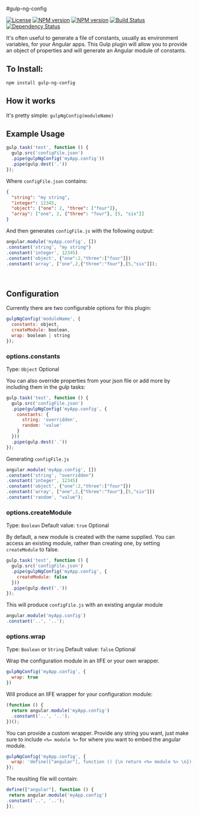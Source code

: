 #gulp-ng-config

[![License](http://img.shields.io/badge/license-MIT-blue.svg?style=flat)](https://npmjs.org/package/gulp-ng-config)
[![NPM version](http://img.shields.io/npm/v/gulp-ng-config.svg?style=flat)](https://npmjs.org/package/gulp-ng-config)
[![NPM version](http://img.shields.io/npm/dm/gulp-ng-config.svg?style=flat)](https://npmjs.org/package/gulp-ng-config)
[![Build Status](http://img.shields.io/travis/ajwhite/gulp-ng-config.svg?style=flat)](http://travis-ci.org/ajwhite/gulp-ng-config)
[![Dependency Status](http://img.shields.io/gemnasium/ajwhite/gulp-ng-config.svg?style=flat)](https://gemnasium.com/ajwhite/gulp-ng-config)

It's often useful to generate a file of constants, usually as environment variables, for your Angular apps.
This Gulp plugin will allow you to provide an object of properties and will generate an Angular module of constants.

## To Install:
`npm install gulp-ng-config`

## How it works
It's pretty simple:
`gulpNgConfig(moduleName)`


## Example Usage
```javascript
gulp.task('test', function () {
  gulp.src('configFile.json')
  .pipe(gulpNgConfig('myApp.config'))
  .pipe(gulp.dest('.'))
});
```
Where `configFile.json` contains:
```json
{
  "string": "my string",
  "integer": 12345,
  "object": {"one": 2, "three": ["four"]},
  "array": ["one", 2, {"three": "four"}, [5, "six"]]
}
```
And then generates `configFile.js` with the following output:

```js
angular.module('myApp.config', [])
.constant('string', "my string")
.constant('integer', 12345)
.constant('object', {"one":2,"three":["four"]})
.constant('array', ["one",2,{"three":"four"},[5,"six"]]);
```
<br/>


## Configuration
Currently there are two configurable options for this plugin:
```javascript
gulpNgConfig('moduleName', {
  constants: object,
  createModule: boolean,
  wrap: boolean | string
});
```

### options.constants
Type: `Object` Optional

You can also override properties from your json file or add more by including them in the gulp tasks:
```javascript
gulp.task('test', function () {
  gulp.src('configFile.json')
  .pipe(gulpNgConfig('myApp.config', {
    constants: {
      string: 'overridden',
      random: 'value'
    }
  }))
  .pipe(gulp.dest('.'))
});
```
Generating `configFile.js`
```js
angular.module('myApp.config', [])
.constant('string', "overridden")
.constant('integer', 12345)
.constant('object', {"one":2,"three":["four"]})
.constant('array', ["one",2,{"three":"four"},[5,"six"]])
.constant('random', "value");

```

### options.createModule
Type: `Boolean` Default value: `true` Optional

By default, a new module is created with the name supplied. You can access an existing module, rather than creating one, by setting `createModule` to false.
```javascript
gulp.task('test', function () {
  gulp.src('configFile.json')
  .pipe(gulpNgConfig('myApp.config', {
    createModule: false
  }))
  .pipe(gulp.dest('.'))
});
```

This will produce `configFile.js` with an existing angular module
```javascript
angular.module('myApp.config')
.constant('..', '..');
```

### options.wrap
Type: `Boolean` or `String` Default value: `false` Optional

Wrap the configuration module in an IIFE or your own wrapper.

```js
gulpNgConfig('myApp.config', {
  wrap: true
})
```

Will produce an IIFE wrapper for your configuration module:
```javascript
(function () {
  return angular.module('myApp.config')
  .constant('..', '..');
})();
```

You can provide a custom wrapper. Provide any string you want, just make sure to include `<%= module %>` for where you want to embed the angular module.
```js
gulpNgConfig('myApp.config', {
  wrap: 'define(["angular"], function () {\n return <%= module %> \n});'
});
```

The reuslting file will contain:
```js
define(["angular"], function () {
 return angular.module('myApp.config')
.constant('..', '..');
});
```
